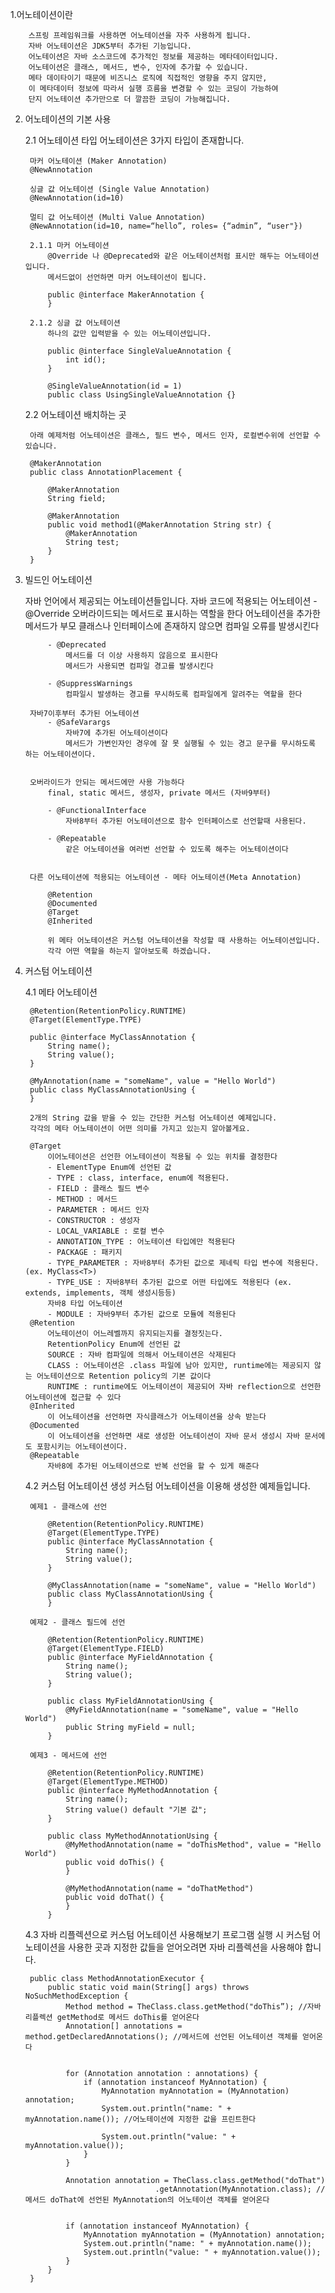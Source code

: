 
1.어노테이션이란

		스프링 프레임워크를 사용하면 어노테이션을 자주 사용하게 됩니다.
		자바 어노테이션은 JDK5부터 추가된 기능입니다.
		어노테이션은 자바 소스코드에 추가적인 정보를 제공하는 메타데이터입니다.
		어노테이션은 클래스, 메서드, 변수, 인자에 추가할 수 있습니다.
		메타 데이타이기 때문에 비즈니스 로직에 직접적인 영향을 주지 않지만,
		이 메타데이터 정보에 따라서 실행 흐름을 변경할 수 있는 코딩이 가능하여
		단지 어노테이션 추가만으로 더 깔끔한 코딩이 가능해집니다.


2. 어노테이션의 기본 사용

	2.1 어노테이션 타입
		어노테이션은 3가지 타입이 존재합니다.
		
		마커 어노테이션 (Maker Annotation)
		@NewAnnotation
		
		싱글 값 어노테이션 (Single Value Annotation)
		@NewAnnotation(id=10)
		
		멀티 값 어노테이션 (Multi Value Annotation)
		@NewAnnotation(id=10, name=“hello”, roles= {“admin”, “user"})
		
		2.1.1 마커 어노테이션
			@Override 나 @Deprecated와 같은 어노테이션처럼 표시만 해두는 어노테이션입니다.
			메서드없이 선언하면 마커 어노테이션이 됩니다.
			
			public @interface MakerAnnotation {
			}
		
		2.1.2 싱글 값 어노테이션
			하나의 값만 입력받을 수 있는 어노테이션입니다.
			
			public @interface SingleValueAnnotation {
			    int id();
			}
			
			@SingleValueAnnotation(id = 1)
			public class UsingSingleValueAnnotation {}
	
	2.2 어노테이션 배치하는 곳
	
		아래 예제처럼 어노테이션은 클래스, 필드 변수, 메서드 인자, 로컬변수위에 선언할 수 있습니다.
	
		@MakerAnnotation
		public class AnnotationPlacement {
		
		    @MakerAnnotation
		    String field;
		
		    @MakerAnnotation
		    public void method1(@MakerAnnotation String str) {
		        @MakerAnnotation
		        String test;
		    }
		}
	

3. 빌드인 어노테이션  

	자바 언어에서 제공되는 어노테이션들입니다. 
		자바 코드에 적용되는 어노테이션
			- @Override
				오버라이드되는 메서드로 표시하는 역할을 한다
				어노테이션을 추가한 메서드가 부모 클래스나 인터페이스에 존재하지 않으면 컴파일 오류를 발생시킨다
			
			- @Deprecated
				메서드를 더 이상 사용하지 않음으로 표시한다
				메서드가 사용되면 컴파일 경고를 발생시킨다
			
			- @SuppressWarnings
				컴파일시 발생하는 경고를 무시하도록 컴파일에게 알려주는 역할을 한다

		자바7이후부터 추가된 어노테이션
			- @SafeVarargs
				자바7에 추가된 어노테이션이다
				메서드가 가변인자인 경우에 잘 못 실행될 수 있는 경고 문구를 무시하도록 하는 어노테이션이다. 


		오버라이드가 안되는 메서드에만 사용 가능하다
			final, static 메서드, 생성자, private 메서드 (자바9부터)

			- @FunctionalInterface
			 	자바8부터 추가된 어노테이션으로 함수 인터페이스로 선언할때 사용된다.
		
			- @Repeatable
				같은 어노테이션을 여러번 선언할 수 있도록 해주는 어노테이션이다


		다른 어노테이션에 적용되는 어노테이션 - 메타 어노테이션(Meta Annotation)
		
			@Retention
			@Documented
			@Target
			@Inherited

			위 메타 어노테이션은 커스텀 어노테이션을 작성할 때 사용하는 어노테이션입니다. 
			각각 어떤 역할을 하는지 알아보도록 하겠습니다. 	
	
4. 커스텀 어노테이션

	4.1 메타 어노테이션

		@Retention(RetentionPolicy.RUNTIME)
		@Target(ElementType.TYPE)
		
		public @interface MyClassAnnotation {
		    String name();
		    String value();
		}
		
		@MyAnnotation(name = "someName", value = "Hello World")
		public class MyClassAnnotationUsing {
		}

		2개의 String 값을 받을 수 있는 간단한 커스텀 어노테이션 예제입니다. 
		각각의 메타 어노테이션이 어떤 의미를 가지고 있는지 알아볼게요. 

		@Target
			이어노테이션은 선언한 어노테이션이 적용될 수 있는 위치를 결정한다
			- ElementType Enum에 선언된 값
			- TYPE : class, interface, enum에 적용된다. 
			- FIELD : 클래스 필드 변수
			- METHOD : 메서드
			- PARAMETER : 메서드 인자
			- CONSTRUCTOR : 생성자
			- LOCAL_VARIABLE : 로컬 변수
			- ANNOTATION_TYPE : 어노테이션 타입에만 적용된다
			- PACKAGE : 패키지 
			- TYPE_PARAMETER : 자바8부터 추가된 값으로 제네릭 타입 변수에 적용된다. (ex. MyClass<T>)
			- TYPE_USE : 자바8부터 추가된 값으로 어떤 타입에도 적용된다 (ex. extends, implements, 객체 생성시등등)
			자바8 타입 어노테이션
			- MODULE : 자바9부터 추가된 값으로 모듈에 적용된다
		@Retention
			어노테이션이 어느레벨까지 유지되는지를 결정짓는다. 
			RetentionPolicy Enum에 선언된 값 
			SOURCE : 자바 컴파일에 의해서 어노테이션은 삭제된다
			CLASS : 어노테이션은 .class 파일에 남아 있지만, runtime에는 제공되지 않는 어노테이션으로 Retention policy의 기본 값이다
			RUNTIME : runtime에도 어노테이션이 제공되어 자바 reflection으로 선언한 어노테이션에 접근할 수 있다
		@Inherited
			이 어노테이션을 선언하면 자식클래스가 어노테이션을 상속 받는다
		@Documented
			이 어노테이션을 선언하면 새로 생성한 어노테이션이 자바 문서 생성시 자바 문서에도 포함시키는 어노테이션이다. 
		@Repeatable
			자바8에 추가된 어노테이션으로 반복 선언을 할 수 있게 해준다

	4.2 커스텀 어노테이션 생성
		커스텀 어노테이션을 이용해 생성한 예제들입니다. 

		예제1 - 클래스에 선언

			@Retention(RetentionPolicy.RUNTIME)
			@Target(ElementType.TYPE)
			public @interface MyClassAnnotation {
			    String name();
			    String value();
			}

			@MyClassAnnotation(name = "someName", value = "Hello World")
			public class MyClassAnnotationUsing {
			}

		예제2 - 클래스 필드에 선언
			
			@Retention(RetentionPolicy.RUNTIME)
			@Target(ElementType.FIELD)
			public @interface MyFieldAnnotation {
			    String name();
			    String value();
			}
			
			public class MyFieldAnnotationUsing {
			    @MyFieldAnnotation(name = "someName", value = "Hello World")
			    public String myField = null;
			}

		예제3 - 메서드에 선언

			@Retention(RetentionPolicy.RUNTIME)
			@Target(ElementType.METHOD)
			public @interface MyMethodAnnotation {
			    String name();
			    String value() default "기본 값";
			}
			
			public class MyMethodAnnotationUsing {
			    @MyMethodAnnotation(name = "doThisMethod", value = "Hello World")
			    public void doThis() {
			    }
			
			    @MyMethodAnnotation(name = "doThatMethod")
			    public void doThat() {
			    }
			}


	4.3 자바 리플렉션으로 커스텀 어노테이션 사용해보기
		프로그램 실행 시 커스텀 어노테이션을 사용한 곳과 지정한 값들을 얻어오려면 자바 리플렉션을 사용해야 합니다.
		
		public class MethodAnnotationExecutor {
		    public static void main(String[] args) throws NoSuchMethodException {
		        Method method = TheClass.class.getMethod("doThis”); //자바 리플렉션 getMethod로 메서드 doThis를 얻어온다
		        Annotation[] annotations = method.getDeclaredAnnotations(); //메서드에 선언된 어노테이션 객체를 얻어온다
		
		
		        for (Annotation annotation : annotations) {
		            if (annotation instanceof MyAnnotation) {
		                MyAnnotation myAnnotation = (MyAnnotation) annotation;
		                System.out.println("name: " + myAnnotation.name()); //어노테이션에 지정한 값을 프린트한다
		
		                System.out.println("value: " + myAnnotation.value());
		            }
		        }
		
		        Annotation annotation = TheClass.class.getMethod("doThat") 
		                            .getAnnotation(MyAnnotation.class); //메서드 doThat에 선언된 MyAnnotation의 어노테이션 객체를 얻어온다
		
		
		        if (annotation instanceof MyAnnotation) {
		            MyAnnotation myAnnotation = (MyAnnotation) annotation;
		            System.out.println("name: " + myAnnotation.name());
		            System.out.println("value: " + myAnnotation.value());
		        }
		    }
		}








		